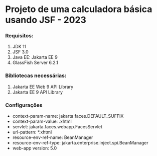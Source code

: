 # Projeto de uma calculadora básica usando JSF - 2023

### Requisitos:

1. JDK 11
2. JSF 3.0
3. Java EE: Jakarta EE 9
4. GlassFish Server 6.2.1

### Bibliotecas necessárias:

1. Jakarta EE Web 9 API Library
2. Jakarta EE 9 API Library

### Configurações

- context-param-name: jakarta.faces.DEFAULT_SUFFIX
- context-param-value: .xhtml
- servlet: jakarta.faces.webapp.FacesServlet
- url-pattern: *.xhtml
- resource-env-ref-name: BeanManager
- resource-env-ref-type: jakarta.enterprise.inject.spi.BeanManager
- web-app version: 5.0
